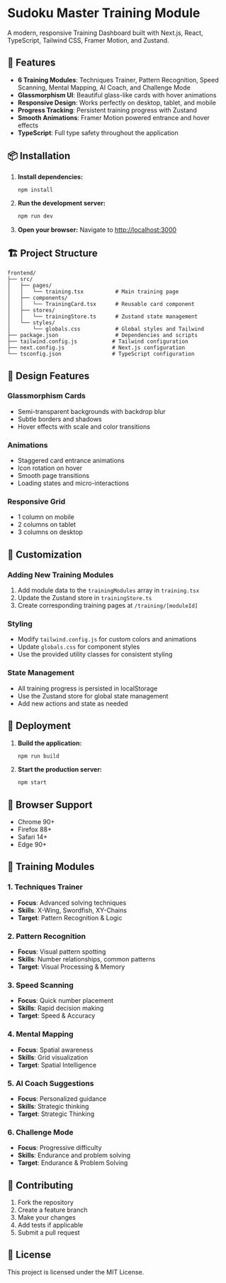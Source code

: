 # Sudoku Master Training Module

A modern, responsive Training Dashboard built with Next.js, React, TypeScript, Tailwind CSS, Framer Motion, and Zustand.

## 🚀 Features

- **6 Training Modules**: Techniques Trainer, Pattern Recognition, Speed Scanning, Mental Mapping, AI Coach, and Challenge Mode
- **Glassmorphism UI**: Beautiful glass-like cards with hover animations
- **Responsive Design**: Works perfectly on desktop, tablet, and mobile
- **Progress Tracking**: Persistent training progress with Zustand
- **Smooth Animations**: Framer Motion powered entrance and hover effects
- **TypeScript**: Full type safety throughout the application

## 📦 Installation

1. **Install dependencies:**
   ```bash
   npm install
   ```

2. **Run the development server:**
   ```bash
   npm run dev
   ```

3. **Open your browser:**
   Navigate to [http://localhost:3000](http://localhost:3000)

## 🏗️ Project Structure

```
frontend/
├── src/
│   ├── pages/
│   │   └── training.tsx          # Main training page
│   ├── components/
│   │   └── TrainingCard.tsx      # Reusable card component
│   ├── stores/
│   │   └── trainingStore.ts      # Zustand state management
│   └── styles/
│       └── globals.css           # Global styles and Tailwind
├── package.json                  # Dependencies and scripts
├── tailwind.config.js           # Tailwind configuration
├── next.config.js               # Next.js configuration
└── tsconfig.json                # TypeScript configuration
```

## 🎨 Design Features

### Glassmorphism Cards
- Semi-transparent backgrounds with backdrop blur
- Subtle borders and shadows
- Hover effects with scale and color transitions

### Animations
- Staggered card entrance animations
- Icon rotation on hover
- Smooth page transitions
- Loading states and micro-interactions

### Responsive Grid
- 1 column on mobile
- 2 columns on tablet
- 3 columns on desktop

## 🔧 Customization

### Adding New Training Modules
1. Add module data to the `trainingModules` array in `training.tsx`
2. Update the Zustand store in `trainingStore.ts`
3. Create corresponding training pages at `/training/[moduleId]`

### Styling
- Modify `tailwind.config.js` for custom colors and animations
- Update `globals.css` for component styles
- Use the provided utility classes for consistent styling

### State Management
- All training progress is persisted in localStorage
- Use the Zustand store for global state management
- Add new actions and state as needed

## 🚀 Deployment

1. **Build the application:**
   ```bash
   npm run build
   ```

2. **Start the production server:**
   ```bash
   npm start
   ```

## 📱 Browser Support

- Chrome 90+
- Firefox 88+
- Safari 14+
- Edge 90+

## 🎯 Training Modules

### 1. Techniques Trainer
- **Focus**: Advanced solving techniques
- **Skills**: X-Wing, Swordfish, XY-Chains
- **Target**: Pattern Recognition & Logic

### 2. Pattern Recognition
- **Focus**: Visual pattern spotting
- **Skills**: Number relationships, common patterns
- **Target**: Visual Processing & Memory

### 3. Speed Scanning
- **Focus**: Quick number placement
- **Skills**: Rapid decision making
- **Target**: Speed & Accuracy

### 4. Mental Mapping
- **Focus**: Spatial awareness
- **Skills**: Grid visualization
- **Target**: Spatial Intelligence

### 5. AI Coach Suggestions
- **Focus**: Personalized guidance
- **Skills**: Strategic thinking
- **Target**: Strategic Thinking

### 6. Challenge Mode
- **Focus**: Progressive difficulty
- **Skills**: Endurance and problem solving
- **Target**: Endurance & Problem Solving

## 🤝 Contributing

1. Fork the repository
2. Create a feature branch
3. Make your changes
4. Add tests if applicable
5. Submit a pull request

## 📄 License

This project is licensed under the MIT License. 